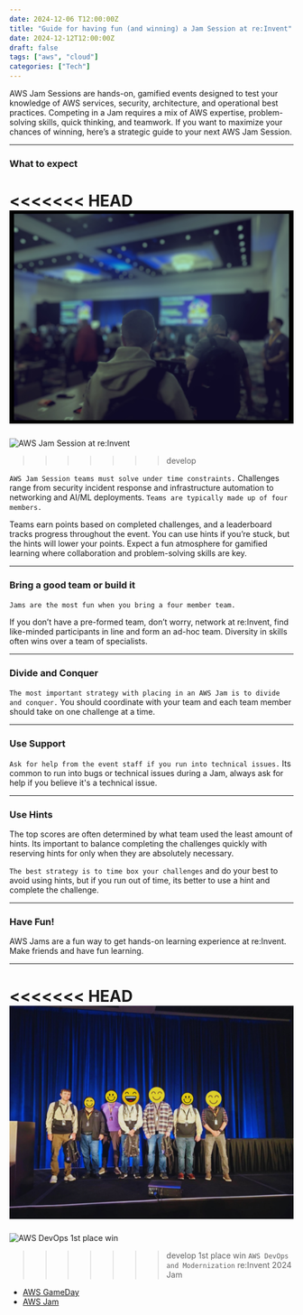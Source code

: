 ```yaml
---
date: 2024-12-06 T12:00:00Z
title: "Guide for having fun (and winning) a Jam Session at re:Invent"
date: 2024-12-12T12:00:00Z
draft: false
tags: ["aws", "cloud"]
categories: ["Tech"]
---
```


AWS Jam Sessions are hands-on, gamified events designed to test your knowledge of AWS services, security, architecture, and operational best practices. Competing in a Jam requires a mix of AWS expertise, problem-solving skills, quick thinking, and teamwork. If you want to maximize your chances of winning, here’s a strategic guide to your next AWS Jam Session.

---

### **What to expect**

<<<<<<< HEAD
![AWS Jam Session at re:Invent](./reinvent_2024.jpg)
=======
![AWS Jam Session at re:Invent](/img/post/how-to-win-an-aws-jam-session-at-reinvent/reinvent_2024.jpg)
>>>>>>> develop

`AWS Jam Session teams must solve under time constraints.` Challenges range from security incident response and infrastructure automation to networking and AI/ML deployments.  `Teams are typically made up of four members.`

Teams earn points based on completed challenges, and a leaderboard tracks progress throughout the event. You can use hints if you’re stuck, but the hints will lower your points.  Expect a fun atmosphere for gamified learning where collaboration and problem-solving skills are key.

---

### **Bring a good team or build it**

`Jams are the most fun when you bring a four member team.`

If you don’t have a pre-formed team, don’t worry, network at re:Invent, find like-minded participants in line and form an ad-hoc team. Diversity in skills often wins over a team of specialists.

---

### **Divide and Conquer**

`The most important strategy with placing in an AWS Jam is to divide and conquer.`  You should coordinate with your team and each team member should take on one challenge at a time.

---

### **Use Support**

`Ask for help from the event staff if you run into technical issues.`  Its common to run into bugs or technical issues during a Jam, always ask for help if you believe it's a technical issue.

---

### **Use Hints**

The top scores are often determined by what team used the least amount of hints.  Its important to balance completing the challenges quickly with reserving hints for only when they are absolutely necessary.

`The best strategy is to time box your challenges` and do your best to avoid using hints, but if you run out of time, its better to use a hint and complete the challenge.

---
### **Have Fun!**

AWS Jams are a fun way to get hands-on learning experience at re:Invent.  Make friends and have fun learning.

---

<<<<<<< HEAD
![AWS DevOps 1st place win](./david_whiteside_winning_reinvent_2024.jpg)
=======
![AWS DevOps 1st place win](/img/post/how-to-win-an-aws-jam-session-at-reinvent/david_whiteside_winning_reinvent_2024.jpg)
>>>>>>> develop
1st place win `AWS DevOps and Modernization` re:Invent 2024 Jam

- [AWS GameDay](https://aws.amazon.com/gameday)  
- [AWS Jam](https://aws.amazon.com/es/professional-services/jam/)  